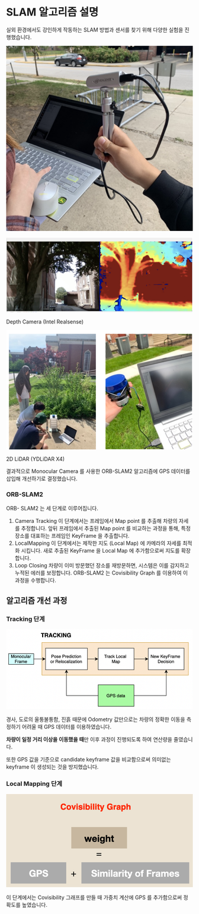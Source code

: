 # SLAM 알고리즘 설명

실외 환경에서도 강인하게 작동하는 SLAM 방법과 센서를 찾기 위해 다양한 실험을 진행했습니다. 

![Screen Shot 2022-08-24 at 12.23.45 PM.png](SLAM%20%E1%84%8B%E1%85%A1%E1%86%AF%E1%84%80%E1%85%A9%E1%84%85%E1%85%B5%E1%84%8C%E1%85%B3%E1%86%B7%20%E1%84%89%E1%85%A5%E1%86%AF%E1%84%86%E1%85%A7%E1%86%BC%20387384e4a12f409893cbe791838ca726/Screen_Shot_2022-08-24_at_12.23.45_PM.png)

![Depth Camera (Intel Realsense)](SLAM%20%E1%84%8B%E1%85%A1%E1%86%AF%E1%84%80%E1%85%A9%E1%84%85%E1%85%B5%E1%84%8C%E1%85%B3%E1%86%B7%20%E1%84%89%E1%85%A5%E1%86%AF%E1%84%86%E1%85%A7%E1%86%BC%20387384e4a12f409893cbe791838ca726/Screen_Shot_2022-08-24_at_10.41.17_AM.png)

Depth Camera (Intel Realsense)

![2D LiDAR (YDLiDAR X4)](SLAM%20%E1%84%8B%E1%85%A1%E1%86%AF%E1%84%80%E1%85%A9%E1%84%85%E1%85%B5%E1%84%8C%E1%85%B3%E1%86%B7%20%E1%84%89%E1%85%A5%E1%86%AF%E1%84%86%E1%85%A7%E1%86%BC%20387384e4a12f409893cbe791838ca726/Screenshot_2022-11-13_at_12.50.40_PM.png)

2D LiDAR (YDLiDAR X4)

결과적으로 Monocular Camera 를 사용한 ORB-SLAM2 알고리즘에 GPS 데이터를 삽입해 개선하기로 결정했습니다. 

### ORB-SLAM2

ORB- SLAM2 는 세 단계로 이루어집니다.

1. Camera Tracking
이 단계에서는 프레임에서 Map point 를 추출해 차량의 자세를 추정합니다. 앞뒤 프레임에서 추출된 Map point 를 비교하는 과정을 통해, 특정 장소를 대표하는 프레임인 KeyFrame 을 추출합니다.
2. LocalMapping
이 단계에서는 제작한 지도 (Local Map) 에 카메라의 자세를 최적화 시킵니다. 새로 추출된 KeyFrame 을 Local Map 에 추가함으로써 지도를 확장합니다.
3. Loop Closing
차량이 이미 방문했던 장소를 재방문하면, 시스템은 이를 감지하고 누적된 에러를 보정합니다. ORB-SLAM2 는 Covisibility Graph 를 이용하여 이 과정을 수행합니다.

## 알고리즘 개선 과정

### Tracking 단계

![Untitled](SLAM%20%E1%84%8B%E1%85%A1%E1%86%AF%E1%84%80%E1%85%A9%E1%84%85%E1%85%B5%E1%84%8C%E1%85%B3%E1%86%B7%20%E1%84%89%E1%85%A5%E1%86%AF%E1%84%86%E1%85%A7%E1%86%BC%20387384e4a12f409893cbe791838ca726/Untitled.png)

경사, 도로의 울퉁불퉁함, 진흙 때문에 Odometry 값만으로는 차량의 정확한 이동을 측정하기 어려울 때 GPS 데이터를 이용하였습니다. 

**차량이 일정 거리 이상을 이동했을 때**만 이후 과정이 진행되도록 하여 연산량을 줄였습니다. 

또한 GPS 값을 기준으로 candidate keyframe 값을 비교함으로써 의미없는 keyframe 이 생성되는 것을 방지했습니다. 

### Local Mapping 단계

![Screenshot 2022-11-13 at 1.06.14 PM.png](SLAM%20%E1%84%8B%E1%85%A1%E1%86%AF%E1%84%80%E1%85%A9%E1%84%85%E1%85%B5%E1%84%8C%E1%85%B3%E1%86%B7%20%E1%84%89%E1%85%A5%E1%86%AF%E1%84%86%E1%85%A7%E1%86%BC%20387384e4a12f409893cbe791838ca726/Screenshot_2022-11-13_at_1.06.14_PM.png)

이 단계에서는 Covisibility 그래프를 만들 때 가중치 계산에 GPS 를 추가함으로써 정확도를 높였습니다. 
